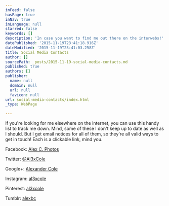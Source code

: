 ```yaml
---
inFeed: false
hasPage: true
inNav: true
inLanguage: null
starred: false
keywords: []
description: 'In case you want to find me out there on the interwebs!'
datePublished: '2015-11-19T23:41:18.916Z'
dateModified: '2015-11-19T23:41:03.258Z'
title: Social Media Contacts
author: []
sourcePath: _posts/2015-11-19-social-media-contacts.md
published: true
authors: []
publisher:
  name: null
  domain: null
  url: null
  favicon: null
url: social-media-contacts/index.html
_type: WebPage

---
```

If you're looking for me elsewhere on the internet, you can use this handy list to track me down. Mind, some of these I don't keep up to date as well as I should. But I get email notices for all of them, so they're all valid ways to get in touch! Each is a clickable link, mind you.

Facebook: [Alex C. Photos][0]

Twitter: [@Al3xCole][1]

Google+: [Alexander Cole ][2]

Instagram: [al3xcole][3]

Pinterest: [al3xcole][4]

Tumblr: [alexbc][5]

[0]: https://www.facebook.com/AlexCPhotos/
[1]: https://twitter.com/Al3xCole
[2]: https://plus.google.com/u/0/+AlexanderCole88/posts
[3]: https://www.instagram.com/al3xcole/
[4]: https://www.pinterest.com/al3xcole/
[5]: http://alexbc.tumblr.com/